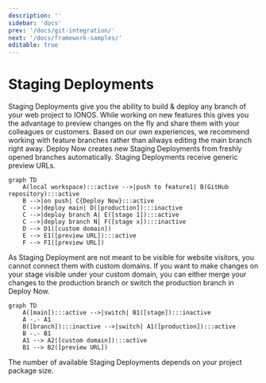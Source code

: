 ```yaml
---
description: ''
sidebar: 'docs'
prev: '/docs/git-integration/'
next: '/docs/framework-samples/'
editable: true
---
```


# Staging Deployments
  
Staging Deployments give you the ability to build & deploy any branch of your web project to IONOS. While working on new features this gives you the advantage to preview changes on the fly and share them with your colleagues or customers. Based on our own experiences, we recommend working with feature branches rather than allways editing the main branch right away. Deploy Now creates new Staging Deployments from freshly opened branches automatically. Staging Deployments receive generic preview URLs. 

~~~mermaid
graph TD
    A(local workspace):::active -->|push to feature1| B(GitHub repository):::active
    B -->|on push| C{Deploy Now}:::active
    C -->|deploy main| D([production]):::inactive
    C -->|deploy branch A| E([stage 1]):::active
    C -->|deploy branch N| F([stage x]):::inactive
    D --> D1([custom domain])
    E --> E1([preview URL]):::active
    F --> F1([preview URL])
~~~

As Staging Deployment are not meant to be visible for website visitors, you cannot connect them with custom domains. If you want to make changes on your stage visible under your custom domain, you can either merge your changes to the production branch or switch the production branch in Deploy Now.

~~~mermaid
graph TD
    A([main]):::active -->|switch| B1([stage]):::inactive
    A -.- A1
    B([branch]):::inactive -->|switch| A1([production]):::active
    B -.- B1
    A1 --> A2([custom domain]):::active
    B1 --> B2([preview URL])
~~~

The number of available Staging Deployments depends on your project package size. 

<!-- ![Screenshot from staging deployment section](/staging.jpg) -->
